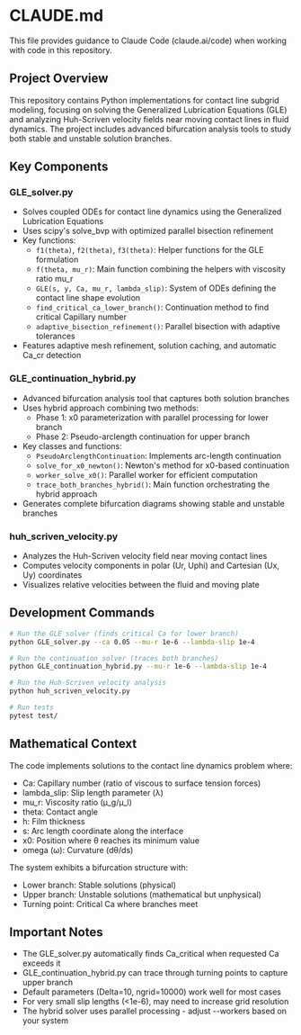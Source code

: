 # CLAUDE.md

This file provides guidance to Claude Code (claude.ai/code) when working with code in this repository.

## Project Overview

This repository contains Python implementations for contact line subgrid modeling, focusing on solving the Generalized Lubrication Equations (GLE) and analyzing Huh-Scriven velocity fields near moving contact lines in fluid dynamics. The project includes advanced bifurcation analysis tools to study both stable and unstable solution branches.

## Key Components

### GLE_solver.py
- Solves coupled ODEs for contact line dynamics using the Generalized Lubrication Equations
- Uses scipy's solve_bvp with optimized parallel bisection refinement
- Key functions:
  - `f1(theta)`, `f2(theta)`, `f3(theta)`: Helper functions for the GLE formulation
  - `f(theta, mu_r)`: Main function combining the helpers with viscosity ratio mu_r
  - `GLE(s, y, Ca, mu_r, lambda_slip)`: System of ODEs defining the contact line shape evolution
  - `find_critical_ca_lower_branch()`: Continuation method to find critical Capillary number
  - `adaptive_bisection_refinement()`: Parallel bisection with adaptive tolerances
- Features adaptive mesh refinement, solution caching, and automatic Ca_cr detection

### GLE_continuation_hybrid.py
- Advanced bifurcation analysis tool that captures both solution branches
- Uses hybrid approach combining two methods:
  - Phase 1: x0 parameterization with parallel processing for lower branch
  - Phase 2: Pseudo-arclength continuation for upper branch
- Key classes and functions:
  - `PseudoArclengthContinuation`: Implements arc-length continuation
  - `solve_for_x0_newton()`: Newton's method for x0-based continuation
  - `worker_solve_x0()`: Parallel worker for efficient computation
  - `trace_both_branches_hybrid()`: Main function orchestrating the hybrid approach
- Generates complete bifurcation diagrams showing stable and unstable branches

### huh_scriven_velocity.py
- Analyzes the Huh-Scriven velocity field near moving contact lines
- Computes velocity components in polar (Ur, Uphi) and Cartesian (Ux, Uy) coordinates
- Visualizes relative velocities between the fluid and moving plate

## Development Commands

```bash
# Run the GLE solver (finds critical Ca for lower branch)
python GLE_solver.py --ca 0.05 --mu-r 1e-6 --lambda-slip 1e-4

# Run the continuation solver (traces both branches)
python GLE_continuation_hybrid.py --mu-r 1e-6 --lambda-slip 1e-4

# Run the Huh-Scriven velocity analysis
python huh_scriven_velocity.py

# Run tests
pytest test/
```

## Mathematical Context

The code implements solutions to the contact line dynamics problem where:
- Ca: Capillary number (ratio of viscous to surface tension forces)
- lambda_slip: Slip length parameter (λ)
- mu_r: Viscosity ratio (μ_g/μ_l)
- theta: Contact angle
- h: Film thickness
- s: Arc length coordinate along the interface
- x0: Position where θ reaches its minimum value
- omega (ω): Curvature (dθ/ds)

The system exhibits a bifurcation structure with:
- Lower branch: Stable solutions (physical)
- Upper branch: Unstable solutions (mathematical but unphysical)
- Turning point: Critical Ca where branches meet

## Important Notes

- The GLE_solver.py automatically finds Ca_critical when requested Ca exceeds it
- GLE_continuation_hybrid.py can trace through turning points to capture upper branch
- Default parameters (Delta=10, ngrid=10000) work well for most cases
- For very small slip lengths (<1e-6), may need to increase grid resolution
- The hybrid solver uses parallel processing - adjust --workers based on your system